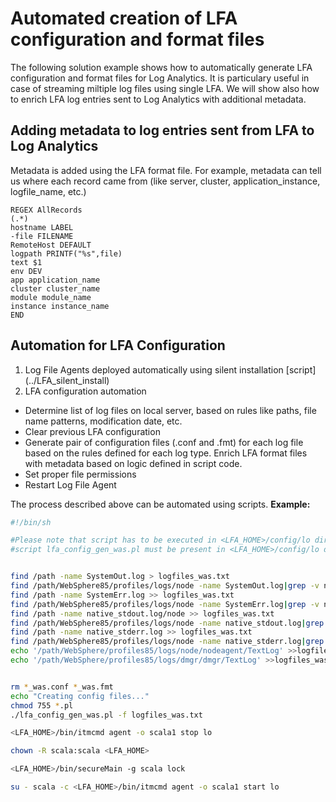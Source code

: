 # Automated creation of LFA configuration and format files
The following solution example shows how to automatically generate LFA configuration and format files for Log Analytics. It is particulary useful in case of streaming miltiple log files using single LFA.
We will show also how to enrich LFA log entries sent to Log Analytics with additional metadata.

## Adding metadata to log entries sent from LFA to Log Analytics
Metadata is added using the LFA format file. For example, metadata can tell us where each record came from (like server, cluster, application_instance, logfile_name, etc.) 
```
REGEX AllRecords
(.*)
hostname LABEL
-file FILENAME
RemoteHost DEFAULT
logpath PRINTF("%s",file)
text $1
env DEV
app application_name
cluster cluster_name
module module_name
instance instance_name
END
```

## Automation for LFA Configuration
1. Log File Agents deployed automatically using silent installation [script] (../LFA_silent_install)
2. LFA configuration automation
- Determine list of log files on local server, based on rules like paths, file name patterns, modification date, etc.
- Clear previous LFA configuration
- Generate pair of configuration files (.conf and .fmt) for each log file based on the rules defined for each log type. Enrich LFA format files with metadata based on logic defined in script code.
- Set proper file permissions
- Restart Log File Agent

The process described above can be automated using scripts.
**Example:**

```sh
#!/bin/sh

#Please note that script has to be executed in <LFA_HOME>/config/lo directory
#script lfa_config_gen_was.pl must be present in <LFA_HOME>/config/lo directory


find /path -name SystemOut.log > logfiles_was.txt
find /path/WebSphere85/profiles/logs/node -name SystemOut.log|grep -v nodeagent>> logfiles_was.txt
find /path -name SystemErr.log >> logfiles_was.txt
find /path/WebSphere85/profiles/logs/node -name SystemErr.log|grep -v nodeagent>> logfiles_was.txt
find /path -name native_stdout.log/node >> logfiles_was.txt
find /path/WebSphere85/profiles/logs/node -name native_stdout.log|grep -v nodeagent>> logfiles_was.txt
find /path -name native_stderr.log >> logfiles_was.txt
find /path/WebSphere85/profiles/logs/node -name native_stderr.log|grep -v nodeagent>> logfiles_was.txt
echo '/path/WebSphere/profiles85/logs/node/nodeagent/TextLog' >>logfiles_was.txt
echo '/path/WebSphere/profiles85/logs/dmgr/dmgr/TextLog' >>logfiles_was.txt


rm *_was.conf *_was.fmt
echo "Creating config files..."
chmod 755 *.pl
./lfa_config_gen_was.pl -f logfiles_was.txt

<LFA_HOME>/bin/itmcmd agent -o scala1 stop lo

chown -R scala:scala <LFA_HOME>

<LFA_HOME>/bin/secureMain -g scala lock

su - scala -c <LFA_HOME>/bin/itmcmd agent -o scala1 start lo


